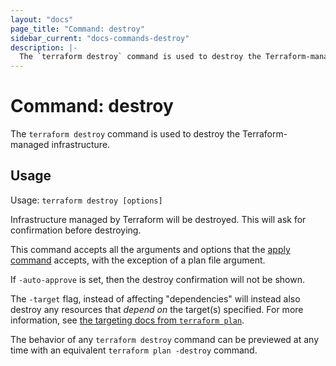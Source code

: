 ```yaml
---
layout: "docs"
page_title: "Command: destroy"
sidebar_current: "docs-commands-destroy"
description: |-
  The `terraform destroy` command is used to destroy the Terraform-managed infrastructure.
---
```


# Command: destroy

The `terraform destroy` command is used to destroy the Terraform-managed
infrastructure.

## Usage

Usage: `terraform destroy [options]`

Infrastructure managed by Terraform will be destroyed. This will ask for
confirmation before destroying.

This command accepts all the arguments and options that the [apply
command](/docs/commands/apply.html) accepts, with the exception of a plan file
argument.

If `-auto-approve` is set, then the destroy confirmation will not be shown.

The `-target` flag, instead of affecting "dependencies" will instead also
destroy any resources that _depend on_ the target(s) specified. For more information, see [the targeting docs from `terraform plan`](/docs/commands/plan.html#resource-targeting).

The behavior of any `terraform destroy` command can be previewed at any time
with an equivalent `terraform plan -destroy` command.
